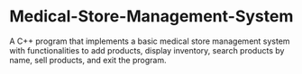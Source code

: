 # Medical-Store-Management-System
A C++ program that implements a basic medical store management system with functionalities to add products, display inventory, search products by name, sell products, and exit the program. 
